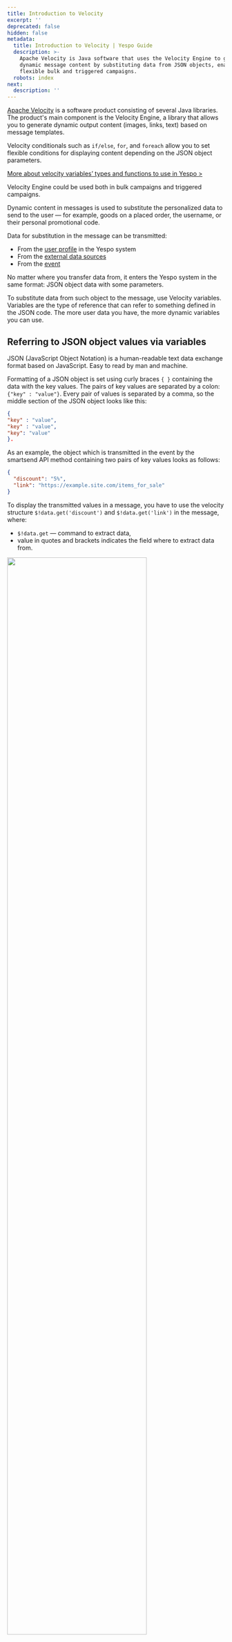 ```yaml
---
title: Introduction to Velocity
excerpt: ''
deprecated: false
hidden: false
metadata:
  title: Introduction to Velocity | Yespo Guide
  description: >-
    Apache Velocity is Java software that uses the Velocity Engine to generate
    dynamic message content by substituting data from JSON objects, enabling
    flexible bulk and triggered campaigns.
  robots: index
next:
  description: ''
---
```

<a rel="nofollow" href="https://velocity.apache.org/engine/1.7/user-guide.html" target="_blank">Apache Velocity</a> is a software product consisting of several Java libraries. The product's main component is the Velocity Engine, a library that allows you to generate dynamic output content (images, links, text) based on message templates.

Velocity conditionals such as `if/else`, `for`, and `foreach` allow you to set flexible conditions for displaying content depending on the JSON object parameters. 

[More about velocity variables’ types and functions to use in Yespo >](https://docs.yespo.io/docs/using-velocity-features-yespo)

Velocity Engine could be used both in bulk campaigns and triggered campaigns.

Dynamic content in messages is used to substitute the personalized data to send to the user — for example, goods on a placed order, the username, or their personal promotional code.

Data for substitution in the message can be transmitted:

* From the [user profile](https://docs.yespo.io/docs/user-profile) in the Yespo system
* From the [external data sources](https://docs.yespo.io/docs/external-data-sources)
* From the [event](https://docs.yespo.io/docs/events-and-behaviour-tracking)

No matter where you transfer data from, it enters the Yespo system in the same format: JSON object data with some parameters.

To substitute data from such object to the message, use Velocity variables. Variables are the type of reference that can refer to something defined in the JSON code. The more user data you have, the more dynamic variables you can use.

## Referring to JSON object values via variables

JSON (JavaScript Object Notation) is a human-readable text data exchange format based on JavaScript. Easy to read by man and machine.

Formatting of a JSON object is set using curly braces `{ }` containing the data with the key values. The pairs of key values are separated by a colon: `{"key" : "value"}`. Every pair of values is separated by a comma, so the middle section of the JSON object looks like this:

```json
{
"key" : "value", 
"key" : "value", 
"key": "value"
}.
```

As an example, the object which is transmitted in the event by the smartsend API method containing two pairs of key values looks as follows:

```json
{
  "discount": "5%",
  "link": "https://example.site.com/items_for_sale"
}
```

To display the transmitted values in a message, you have to use the velocity structure `$!data.get('discount')` and `$!data.get('link')` in the message, where:

* `$!data.get` — command to extract data,
* value in quotes and brackets indicates the field where to extract data from.

<Image align="center" width="80% " src="https://files.readme.io/f45e170922a003bad0190b00a01b67cefce35f3ffe0128d14fbfa662be28930c-cc2599e-Introduction_to_Velocity_1.webp" />

After data substitution when sending, the message will look as follows:

<Image align="center" width="80% " src="https://files.readme.io/aeedb73d384930f942a0ea373ea35969d10c1ebebcd0d60a532e2cf057f7dfa6-dc0b6b1-Introduction_to_Velocity_2.webp" />

The value *“5%”* substitutes the discount variable, and the value `https://site.com/items_for_sale` substitutes the link variable as the link for the button.

For more information on how to use velocity variables, see the articles below:

* [User Profile Variables and Velocity Features >](https://docs.yespo.io/docs/user-profile-variables-and-velocity-features)
* [Using Velocity in Email >](https://docs.yespo.io/docs/using-velocity-email)
* [Using Velocity in Mobile Push and other channels >](https://docs.yespo.io/docs/using-velocity-mobile-push)
* [Adding data from external data sources to an email on the Google Spreadsheet example >](https://docs.yespo.io/docs/how-import-external-data-google-sheets)
